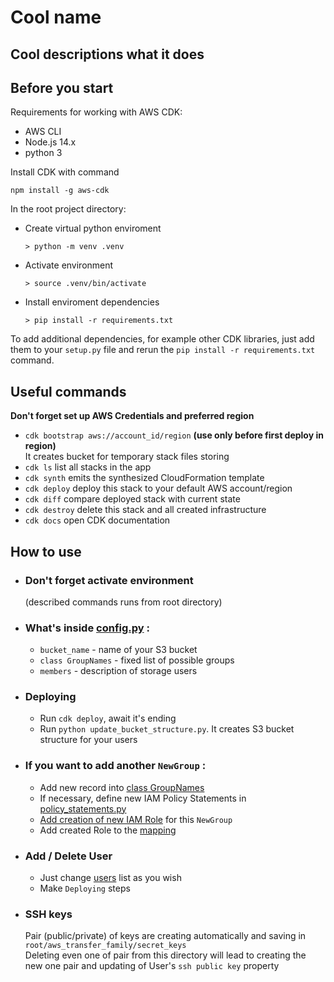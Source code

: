 # Cool name
## Cool descriptions what it does
## Before you start

Requirements for working with AWS CDK:

 * AWS CLI
 * Node.js 14.x
 * python 3

Install CDK with command
```
npm install -g aws-cdk
```

In the root project directory:
 * Create virtual python enviroment
   ```
   > python -m venv .venv
   ```
 * Activate environment
   ```
   > source .venv/bin/activate
   ```
 * Install enviroment dependencies
   ```
   > pip install -r requirements.txt
   ```


To add additional dependencies, for example other CDK libraries, just add
them to your `setup.py` file and rerun the `pip install -r requirements.txt`
command.

## Useful commands
**Don't forget set up AWS Credentials and preferred region**


 * `cdk bootstrap aws://account_id/region` **(use only before first deploy in region)**  
 It creates bucket for temporary stack files storing
 * `cdk ls`          list all stacks in the app
 * `cdk synth`       emits the synthesized CloudFormation template
 * `cdk deploy`      deploy this stack to your default AWS account/region
 * `cdk diff`        compare deployed stack with current state
 * `cdk destroy`     delete this stack and all created infrastructure
 * `cdk docs`        open CDK documentation

## How to use
 * ### Don't forget activate environment 
   (described commands runs from root directory)
 * ### What's inside [config.py](aws_transfer_family/config.py) :
   * `bucket_name` - name of your S3 bucket
   * `class GroupNames` - fixed list of possible groups
   * `members` - description of storage users
   
 * ### Deploying
   * Run `cdk deploy`, await it's ending
   * Run `python update_bucket_structure.py`. It creates S3 bucket structure for your users
   

 * ### If you want to add another `NewGroup` :
   * Add new record into [class GroupNames](https://github.com/Wag-ON/AWS_Transfer_Family/blob/9e528cfef5d791d9e0318e59a0bc2c9b937c990c/aws_transfer_family/config.py#L4)
   * If necessary, define new IAM Policy Statements in [policy_statements.py](aws_transfer_family/policy_statements.py)
   * [Add creation of new IAM Role](https://github.com/Wag-ON/AWS_Transfer_Family/blob/9e528cfef5d791d9e0318e59a0bc2c9b937c990c/aws_transfer_family/aws_transfer_family_stack.py#L52) for this `NewGroup`
   * Add created Role to the [mapping](https://github.com/Wag-ON/AWS_Transfer_Family/blob/a6fe8343cfb238f7800dc739556f87b8c5355c04/aws_transfer_family/aws_transfer_family_stack.py#L61)
   
 * ### Add / Delete User
   * Just change [users](https://github.com/Wag-ON/AWS_Transfer_Family/blob/2a63dcd4102b8e22b809045762c8f83f263f0cc7/aws_transfer_family/config.py#L9)
   list as you wish
   * Make `Deploying` steps
   
 * ### SSH keys
   Pair (public/private) of keys are creating automatically and saving in `root/aws_transfer_family/secret_keys`  
   Deleting even one of pair from this directory will lead to creating the new one pair and updating of User's `ssh public key` property

